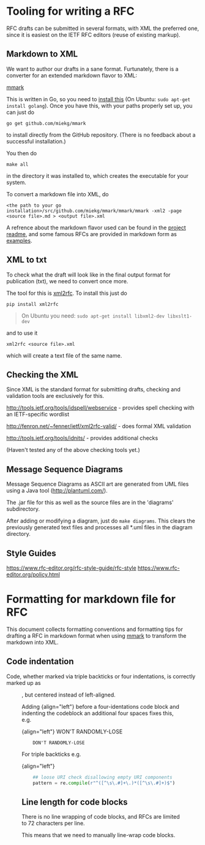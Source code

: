 # Tooling for writing a RFC

RFC drafts can be submitted in several formats, with XML the preferred one, since it is easiest on the IETF RFC editors (reuse of existing markup).

## Markdown to XML

We want to author our drafts in a sane format. Furtunately, there is a converter for an extended markdown flavor to XML:

[mmark](https://github.com/miekg/mmark)

This is written in Go, so you need to [install this](https://golang.org/doc/install) (On Ubuntu: `sudo apt-get install golang`). Once you have this, with your paths properly set up, you can just do

```
go get github.com/miekg/mmark
```

to install directly from the GitHub repository. (There is no feedback about a successful installation.)

You then do

```
make all
```

in the directory it was installed to, which creates the executable for your system.

To convert a markdown file into XML, do

```
<the path to your go installation>/src/github.com/miekg/mmark/mmark/mmark -xml2 -page <source file>.md > <output file>.xml
```

A refrence about the markdown flavor used can be found in the [project readme](https://github.com/miekg/mmark/blob/master/README.md), and some famous RFCs are provided in markdown form as [examples](https://github.com/miekg/mmark/tree/master/rfc).

## XML to txt

To check what the draft will look like in the final output format for publication (txt), we need to convert once more.

The tool for this is [xml2rfc](http://xml2rfc.ietf.org/). To install this just do

```
pip install xml2rfc
```

> On Ubuntu you need: `sudo apt-get install libxml2-dev libxslt1-dev`

and to use it

```
xml2rfc <source file>.xml
```

which will create a text file of the same name.


## Checking the XML

Since XML is the standard format for submitting drafts, checking and validation tools are exclusively for this.

http://tools.ietf.org/tools/idspell/webservice - provides spell checking with an IETF-specific wordlist

http://fenron.net/~fenner/ietf/xml2rfc-valid/ - does formal XML validation

http://tools.ietf.org/tools/idnits/ - provides additional checks

(Haven't tested any of the above checking tools yet.)


## Message Sequence Diagrams

Message Sequence Diagrams as ASCII art are generated from UML files using a Java tool (http://plantuml.com/).

The .jar file for this as well as the source files are in the 'diagrams' subdirectory.

After adding or modifying a diagram, just do `make diagrams`. This clears the previously generated text files and processes all *.uml files in the diagram directory.


## Style Guides

https://www.rfc-editor.org/rfc-style-guide/rfc-style
https://www.rfc-editor.org/policy.html



# Formatting for markdown file for RFC

This document collects formatting conventions and formatting tips for drafting a RFC in markdown format when using [mmark](https://github.com/miekg/mmark) to transform the markdown into XML.

## Code indentation

Code, whether marked via triple backticks or four indentations, is correctly marked up as <figure><artwork>, but centered instead of left-aligned.

Adding {align="left"} before a four-identations code block and indenting the codeblock an additional four spaces fixes this, e.g.

{align="left"}
        WON'T RANDOMLY-LOSE

        DON'T RANDOMLY-LOSE

For triple backticks e.g.

{align="left"}
``` python
    ## loose URI check disallowing empty URI components
    pattern = re.compile(r"^([^\s\.#]+\.)*([^\s\.#]+)$")
```


## Line length for code blocks

There is no line wrapping of code blocks, and RFCs are limited to 72 characters per line.

This means that we need to manually line-wrap code blocks.

